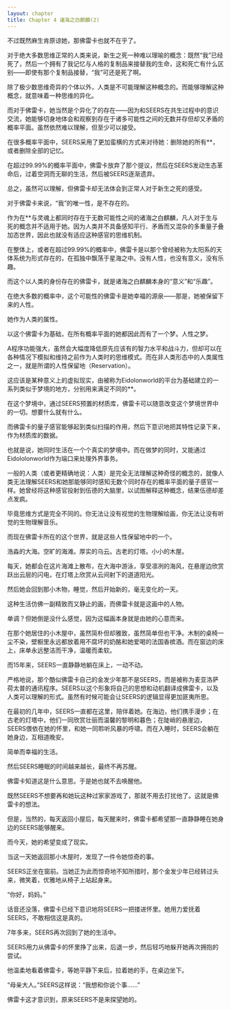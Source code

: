 ```yaml
---
layout: chapter
title: Chapter 4 诸海之白麒麟(2)
---
```



不过既然麻生肯原谅她，那佛雷卡也就不在乎了。

对于绝大多数思维正常的人类来说，新生之死一种难以理喻的概念：既然“我”已经死了，然后一个拥有了我记忆与人格的复制品来接替我的生命，这和死亡有什么区别——即使有那个复制品接替，“我”可还是死了啊。

除了极少数思维奇异的个体以外，人类是不可能理解这种概念的。而能够理解这种概念，就意味着一种思维的异化。

而对于佛雷卡，她当然是个异化了的存在——因为和SEERS在共生过程中的意识交流，她能够切身地体会和观察到存在于诸多可能性之间的无数并存但却又矛盾的概率平面。虽然依然难以理解，但至少可以接受。

在很多概率平面中，SEERS采用了更加蛮横的方式来对待她：删除她的所有**，或者删除全部的记忆。

在超过99.99%的概率平面中，佛雷卡放弃了那个提议，然后在SEERS发动生态革命后，过着空洞而无聊的生活，然后被SEERS逐渐遗弃。

总之，虽然可以理解，但佛雷卡却无法体会到正常人对于新生之死的感受。

对于佛雷卡来说，“我”的唯一性，是不存在的。

作为在**与灵魂上都同时存在于无数可能性之间的诸海之白麒麟，凡人对于生与死的概念并不适用于她。因为人类并不具备感知平行、矛盾而又混杂的多重量子叠加态世界，因此也就没有适应这种感官的思维机制。

在整体上，或者在超过99.99%的概率中，佛雷卡是以那个曾经被称为太阳系的天体系统为形式存在的，在孤独中飘荡于星海之中。没有人性，也没有意义，没有乐趣。

而这个以人类的身份存在的佛雷卡，就是诸海之白麒麟本身的“意义”和“乐趣”。

在绝大多数的概率中，这个可能性的佛雷卡是她幸福的源泉——那是，她被保留下来的人性。

她作为人类的属性。

以这个佛雷卡为基础，在所有概率平面的她都因此而有了一个梦。人性之梦。

A程序功能强大，虽然会大幅度降低原先应该有的智力水平和战斗力，但却可以在各种情况下模拟和维持之前作为人类时的思维模式。而在非人类形态中的人类属性之一，就是所谓的人性保留地（Reservation）。

这应该是某种意义上的虚拟现实，由被称为Eidolonworld的平台为基础建立的一系列类似于梦境的地方，分别用来满足不同的**。

在这个梦境中，通过SEERS预置的材质库，佛雷卡可以随意改变这个梦境世界中的一切。想要什么就有什么。

而佛雷卡的量子感官能够起到类似扫描的作用，然后下意识地把其特性记录下来，作为材质库的数据。

也就是说，她同时生活在一个个真实的梦境中。而在做梦的同时，又能通过Eidololonworld作为端口来处理外界事务。

一般的人类（或者更精确地说：人类）是完全无法理解这种奇怪的概念的，就像人类无法理解SEERS和她那能够同时感知无数个同时存在的概率平面的量子感官一样。她曾经将这种感官投射到伍德的大脑里，以试图解释这种概念，结果伍德却差点发疯。

毕竟思维方式是完全不同的。你无法让没有视觉的生物理解绘画，你无法让没有听觉的生物理解音乐。

而现在佛雷卡所在的这个世界，就是这些人性保留地中的一个。

浩淼的大海。空旷的海滩。厚实的乌云。古老的灯塔。小小的木屋。

每天，她都会在这片海滩上散布，在大海中游泳，享受凛冽的海风，在悬崖边欣赏跃出云层的闪电，在灯塔上欣赏从云间射下的道道阳光。

然后她会回到那小木物，睡觉，然后开始新的，毫无变化的一天。

这种生活仿佛一副精致而又静止的画，而佛雷卡就是这画中的人物。

单调？但她倒是没什么感觉，因为这幅画本身就是由她的心意而来。

在那个她居住的小木屋中，虽然简朴但却雅致，虽然简单但也干净。木制的桌椅一尘不染，壁橱里永远都放着用不腐坏的奶酪和她爱喝的法国香槟酒。而在窗边的床上，床单永远整洁而干净，温暖而柔软。

而15年来，SEERS一直静静地躺在床上，一动不动。

严格地说，那个酷似佛雷卡自己的金发少年那不是SEERS，而是被称为麦亚洛萨荷太普的通讯程序。SEERS以这个形象将自己的思想和动机翻译成佛雷卡，以及人类可以理解的形式。虽然有时候可能会让SEERS的逻辑显得更加匪夷所思。

在最初的几年中，SEERS一直都在这里，陪伴着她。在海边，他们携手漫步；在古老的灯塔中，他们一同欣赏壮丽而温馨的黎明和暮色；在陡峭的悬崖边，SEERS偎依在她的怀里，和她一同聆听风暴的呼啸。而在入睡时，SEERS会躺在她身边，互相道晚安。

简单而幸福的生活。

然后SEERS睡眠的时间越来越长，最终不再苏醒。

佛雷卡知道这是什么意思。于是她也就不去唤醒他。

既然SEERS不想要再和她玩这种过家家游戏了，那就不用去打扰他了。这就是佛雷卡的想法。

但是，当然的，每天返回小屋后，每天醒来时，佛雷卡都希望那一直静静睡在她身边的SEERS能够醒来。

而今天，她的希望变成了现实。

当这一天她返回那小木屋时，发现了一件令她惊奇的事。

SEERS正坐在窗前。当她正为此而惊奇地不知所措时，那个金发少年已经转过头来，微笑着，优雅地从椅子上站起身来。

“你好，妈妈。”

话音还没落，佛雷卡已经下意识地将SEERS一把搂进怀里。她用力爱抚着SEERS，不敢相信这是真的。

7年多来，SEERS再次回到了她的生活中。

SEERS用力从佛雷卡的怀里挣了出来，后退一步，然后轻巧地躲开她再次拥抱的尝试。

他温柔地看着佛雷卡，等她平静下来后，拉着她的手，在桌边坐下。

“母亲大人。”SEERS这样说：“我想和你说个事……”

佛雷卡这才意识到，原来SEERS不是来探望她的。

